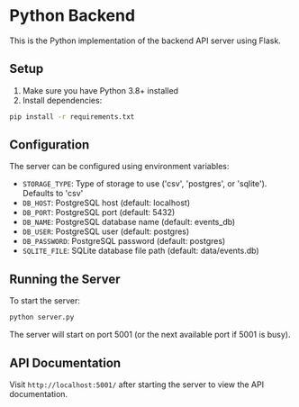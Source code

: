 # Python Backend

This is the Python implementation of the backend API server using Flask.

## Setup

1. Make sure you have Python 3.8+ installed
2. Install dependencies:
```bash
pip install -r requirements.txt
```

## Configuration

The server can be configured using environment variables:

- `STORAGE_TYPE`: Type of storage to use ('csv', 'postgres', or 'sqlite'). Defaults to 'csv'
- `DB_HOST`: PostgreSQL host (default: localhost)
- `DB_PORT`: PostgreSQL port (default: 5432)
- `DB_NAME`: PostgreSQL database name (default: events_db)
- `DB_USER`: PostgreSQL user (default: postgres)
- `DB_PASSWORD`: PostgreSQL password (default: postgres)
- `SQLITE_FILE`: SQLite database file path (default: data/events.db)

## Running the Server

To start the server:

```bash
python server.py
```

The server will start on port 5001 (or the next available port if 5001 is busy).

## API Documentation

Visit `http://localhost:5001/` after starting the server to view the API documentation. 